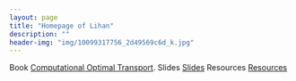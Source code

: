 ```yaml
---
layout: page
title: "Homepage of Lihan"
description: ""
header-img: "img/10099317756_2d49569c6d_k.jpg"
---
```


Book [Computational Optimal Transport](../book/). 
Slides [Slides](../slides/) 
Resources [Resources](../resources/)
